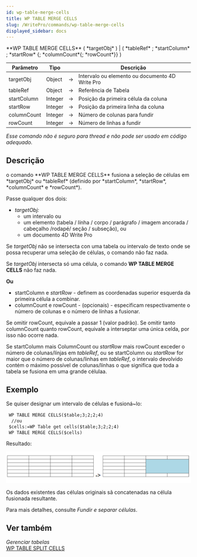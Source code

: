 ```yaml
---
id: wp-table-merge-cells
title: WP TABLE MERGE CELLS
slug: /WritePro/commands/wp-table-merge-cells
displayed_sidebar: docs
---
```


<!--REF #_command_.WP TABLE MERGE CELLS.Syntax-->**WP TABLE MERGE CELLS** ( *targetObj* ) | ( *tableRef* ; *startColumn* ; *startRow* {; *columnCount*{; *rowCount*}} )<!-- END REF-->
<!--REF #_command_.WP TABLE MERGE CELLS.Params-->
| Parâmetro | Tipo |  | Descrição |
| --- | --- | --- | --- |
| targetObj | Object | &#8594;  | Intervalo ou elemento ou documento 4D Write Pro |
| tableRef | Object | &#8594;  | Referência de Tabela |
| startColumn | Integer | &#8594;  | Posição da primeira célula da coluna |
| startRow | Integer | &#8594;  | Posição da primeira linha da coluna |
| columnCount | Integer | &#8594;  | Número de colunas para fundir |
| rowCount | Integer | &#8594;  | Número de linhas a fundir |

<!-- END REF-->

*Esse comando não é seguro para thread e não pode ser usado em código adequado.*


## Descrição 

<!--REF #_command_.WP TABLE MERGE CELLS.Summary-->o comando **WP TABLE MERGE CELLS** fusiona a seleção de células em *targetObj* ou *tableRef* (definido por *startColumn*, *startRow*, *columnCount* e *rowCount*).<!-- END REF-->

Passe qualquer dos dois:

* *targetObj:*  
   * um intervalo ou  
   * um elemento (tabela / línha / corpo / parágrafo / imagem ancorada / cabeçalho /rodapé/ seção / subseção), ou  
   * um documento 4D Write Pro

Se *targetObj* não se intersecta con uma tabela ou intervalo de texto onde se possa recuperar uma seleção de células, o comando não faz nada.

Se *targetObj* intersecta só uma célula, o comando **WP TABLE MERGE CELLS** não faz nada.

**Ou**

* startColumn e *startRow* \- definem as coordenadas superior esquerda da primeira célula a combinar.
* columnCount e rowCount - (opcionais) - especificam respectivamente o número de colunas e o número de línhas a fusionar.  
    
Se omitir rowCount, equivale a passar 1 (valor padrão). Se omitir tanto columnCount quanto rowCount, equivale a interseptar uma única celda, por isso não ocorre nada.

Se startColumn mais ColumnCount ou *startRow* mais rowCount exceder o número de colunas/línjas em *tableRef*, ou se startColumn ou *startRow* for maior que o número de colunas/linhas em *tableRef*, o intervalo devolvido contém o máximo possível de colunas/línhas o que significa que toda a tabela se fusiona em uma grande célulaa.

## Exemplo 

Se quiser designar um intervalo de células e fusioná\~lo:

```4d
 WP TABLE MERGE CELLS($table;3;2;2;4)
  //ou
 $cells:=WP Table get cells($table;3;2;2;4)
 WP TABLE MERGE CELLS($cells)
```

Resultado:

![](../../assets/en/WritePro/commands/pict6398108.en.png)

  
Os dados existentes das células originais sã concatenadas na célula fusionada resultante.

Para mais detalhes, consulte *Fundir e separar células*.

## Ver também 

*Gerenciar tabelas*  
[WP TABLE SPLIT CELLS](wp-table-split-cells.md)  
